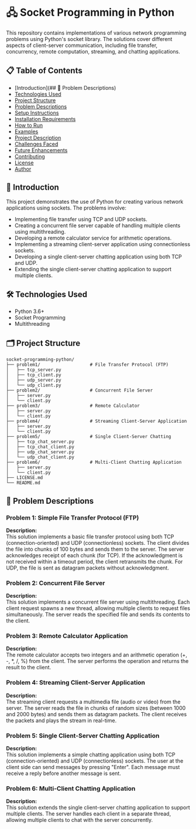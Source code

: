 # 🖧 Socket Programming in Python

This repository contains implementations of various network programming problems using Python's socket library. The solutions cover different aspects of client-server communication, including file transfer, concurrency, remote computation, streaming, and chatting applications.

## 📋 Table of Contents

- [Introduction](## 🧩 Problem Descriptions)
- [Technologies Used](#technologies-used)
- [Project Structure](#project-structure)
- [Problem Descriptions](#problem-descriptions)
- [Setup Instructions](#setup-instructions)
- [Installation Requirements](#installation-requirements)
- [How to Run](#how-to-run)
- [Examples](#examples)
- [Project Description](#project-description)
- [Challenges Faced](#challenges-faced)
- [Future Enhancements](#future-enhancements)
- [Contributing](#contributing)
- [License](#license)
- [Author](#author)

## 📝 Introduction

This project demonstrates the use of Python for creating various network applications using sockets. The problems involve:

- Implementing file transfer using TCP and UDP sockets.
- Creating a concurrent file server capable of handling multiple clients using multithreading.
- Developing a remote calculator service for arithmetic operations.
- Implementing a streaming client-server application using connectionless sockets.
- Developing a single client-server chatting application using both TCP and UDP.
- Extending the single client-server chatting application to support multiple clients.

## 🛠 Technologies Used

- Python 3.6+
- Socket Programming
- Multithreading

## 🗂 Project Structure

```plaintext
socket-programming-python/
├── problem1/                   # File Transfer Protocol (FTP)
│   ├── tcp_server.py
│   ├── tcp_client.py
│   ├── udp_server.py
│   └── udp_client.py
├── problem2/                   # Concurrent File Server
│   ├── server.py
│   └── client.py
├── problem3/                   # Remote Calculator
│   ├── server.py
│   └── client.py
├── problem4/                   # Streaming Client-Server Application
│   ├── server.py
│   └── client.py
├── problem5/                   # Single Client-Server Chatting
│   ├── tcp_chat_server.py
│   ├── tcp_chat_client.py
│   ├── udp_chat_server.py
│   └── udp_chat_client.py
├── problem6/                   # Multi-Client Chatting Application
│   ├── server.py
│   └── client.py
├── LICENSE.md
└── README.md
```

## 🧩 Problem Descriptions

### Problem 1: Simple File Transfer Protocol (FTP)

**Description:**  
This solution implements a basic file transfer protocol using both TCP (connection-oriented) and UDP (connectionless) sockets. The client divides the file into chunks of 100 bytes and sends them to the server. The server acknowledges receipt of each chunk (for TCP). If the acknowledgment is not received within a timeout period, the client retransmits the chunk. For UDP, the file is sent as datagram packets without acknowledgment.

### Problem 2: Concurrent File Server

**Description:**  
This solution implements a concurrent file server using multithreading. Each client request spawns a new thread, allowing multiple clients to request files simultaneously. The server reads the specified file and sends its contents to the client.

### Problem 3: Remote Calculator Application

**Description:**  
The remote calculator accepts two integers and an arithmetic operation (+, -, *, /, %) from the client. The server performs the operation and returns the result to the client.

### Problem 4: Streaming Client-Server Application

**Description:**  
The streaming client requests a multimedia file (audio or video) from the server. The server reads the file in chunks of random sizes (between 1000 and 2000 bytes) and sends them as datagram packets. The client receives the packets and plays the stream in real-time.

### Problem 5: Single Client-Server Chatting Application

**Description:**  
This solution implements a simple chatting application using both TCP (connection-oriented) and UDP (connectionless) sockets. The user at the client side can send messages by pressing "Enter". Each message must receive a reply before another message is sent.

### Problem 6: Multi-Client Chatting Application

**Description:**  
This solution extends the single client-server chatting application to support multiple clients. The server handles each client in a separate thread, allowing multiple clients to chat with the server concurrently.
